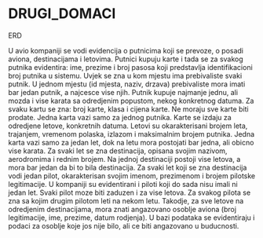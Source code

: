 # DRUGI_DOMACI
ERD


U avio kompaniji se vodi evidencija o putnicima koji se prevoze, o posadi aviona, destinacijama i letovima. Putnici kupuju karte i tada se za svakog putnika evidentira: ime, prezime i broj pasosa koji predstavlja identifikacioni broj putnika u sistemu. Uvjek se zna u kom mjestu ima prebivaliste svaki putnik. U jednom mjestu (id mjesta, naziv, drzava) prebivaliste mora imati bar jedan putnik, a najcesce vise njih. Putnik kupuje najmanje jednu, ali mozda i vise karata sa odredjenim popustom, nekog konkretnog datuma. Za svaku kartu se zna: broj karte, klasa i cijena karte. Ne moraju sve karte biti prodate. Jedna karta vazi samo za jednog putnika. Karte se izdaju za odredjene letove, konkretnih datuma. Letovi su okarakterisani brojem leta, trajanjem, vremenom polaska, izlazom i maksimalnim brojem putnika. Jedna karta vazi samo za jedan let, dok na letu mora postojati bar jedna, ali obicno vise karata. Za svaki let se zna destinacija, opisana svojim nazivom, aerodromima i rednim brojem. Na jednoj destinaciji postoji vise letova, a mora bar jedan da bi to bila destinacija. Za svaki let koji se zna destinacija vodi jedan pilot, okarakterisan svojim imenom, prezimenom i brojem pilotske legitimacije. U kompaniji su evidentirani i piloti koji do sada nisu imali ni jedan let. Svaki pilot moze biti zaduzen i za vise letova. Za svakog pilota se zna sa kojim drugim pilotom leti na nekom letu. Takodje, za sve letove na odredjenim destinacijama, mora znati angazovano osoblje aviona (broj legitimacije, ime, prezime, datum rodjenja). U bazi podataka se evidentiraju i podaci za osoblje koje jos nije bilo, ali ce biti angazovano u buducnosti.
